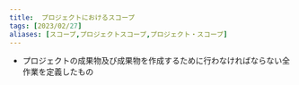 ```yaml
---
title:  プロジェクトにおけるスコープ
tags: [2023/02/27]
aliases: [スコープ,プロジェクトスコープ,プロジェクト・スコープ]
---
```


- プロジェクトの成果物及び成果物を作成するために行わなければならない全作業を定義したもの